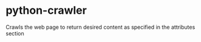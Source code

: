 # python-crawler
Crawls the web page to return desired content as specified in the attributes section
